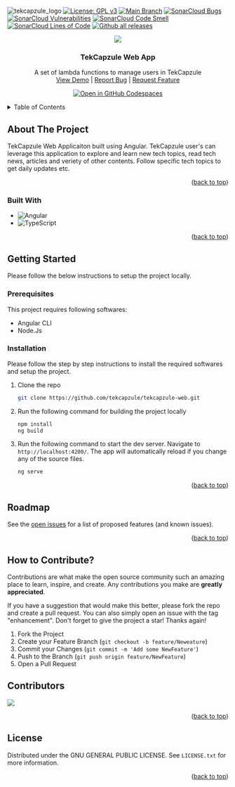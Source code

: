 ![tekcapzule_logo](https://github.com/tekcapzule/tekcapzule-web/assets/9839481/7c89b3e7-364d-4f5f-a102-57d18a802cbf)<!-- PROJECT SHIELDS -->
<a name="readme-top"></a>
[![License: GPL v3](https://img.shields.io/badge/License-GPLv3-blue.svg)](https://www.gnu.org/licenses/gpl-3.0)
[![Main Branch](https://github.com/tekcapzule/tekcapzule-web/actions/workflows/cicd.yml/badge.svg)](https://github.com/tekcapzule/tekcapzule-web/actions/workflows/cicd.yml) 
[![SonarCloud Bugs](https://sonarcloud.io/api/project_badges/measure?project=tekcapzule_tekcapzule-web&metric=bugs)](https://sonarcloud.io/project/overview?id=tekcapzule_tekcapzule-web)
[![SonarCloud Vulnerabilities](https://sonarcloud.io/api/project_badges/measure?project=tekcapzule_tekcapzule-web&metric=vulnerabilities)](https://sonarcloud.io/project/overview?id=tekcapzule_tekcapzule-web)
[![SonarCloud Code Smell](https://sonarcloud.io/api/project_badges/measure?project=tekcapzule_tekcapzule-web&metric=code_smells)](https://sonarcloud.io/project/overview?id=tekcapzule_tekcapzule-web)
[![SonarCloud Lines of Code](https://sonarcloud.io/api/project_badges/measure?project=tekcapzule_tekcapzule-web&metric=ncloc)](https://sonarcloud.io/project/overview?id=tekcapzule_tekcapzule-web)
[![Github all releases](https://img.shields.io/github/downloads/tekcapzule/tekcapzule-web/total.svg)](https://GitHub.com/tekcapzule/tekcapzule-web/releases/)

<!-- PROJECT LOGO -->

<div align="center">
  <img src="https://github.com/tekcapzule/tekcapzule-web/assets/9839481/bc965502-9a3a-4eb0-bb56-f1e9c0f4a5b0.svg">
  <h3 align="center">TekCapzule Web App</h3>
  <p align="center">
    A set of lambda functions to manage users in TekCapzule
    <br />
    <a href="https://www.tekcapzule.com/">View Demo</a> |
    <a href="https://github.com/tekcapzule/tekcapzule-web/issues">Report Bug</a> |
    <a href="https://github.com/tekcapzule/tekcapzule-web/issues">Request Feature</a>
  </p>
</div>
<div align="center">
  
  <a href="https://github.com/codespaces/new?hide_repo_select=true&ref=main&repo=389065899&machine=standardLinux32gb&location=SouthEastAsia">![Open in GitHub Codespaces](https://github.com/codespaces/badge.svg)</a>

</div>

<!-- TABLE OF CONTENTS -->
<details>
  <summary>Table of Contents</summary>
  <ol>
    <li>
      <a href="#about-the-project">About The Project</a>
      <ul>
        <li><a href="#built-with">Built With</a></li>
      </ul>
    </li>
    <li>
      <a href="#getting-started">Getting Started</a>
      <ul>
        <li><a href="#prerequisites">Prerequisites</a></li>
        <li><a href="#installation">Installation</a></li>
      </ul>
    </li>
    <li><a href="#roadmap">Roadmap</a></li>
    <li><a href="#contributing">Contributing</a></li>
    <li><a href="#license">License</a></li>
  </ol>
</details>


<!-- ABOUT THE PROJECT -->
## About The Project

TekCapzule Web Applicaiton built using Angular. TekCapzule user's can leverage this application to explore and learn new tech topics, read tech news, articles and veriety of other contents. Follow specific tech topics to get daily updates etc.

<p align="right">(<a href="#readme-top">back to top</a>)</p>

### Built With

* ![Angular](https://img.shields.io/badge/angular-%23DD0031.svg?style=for-the-badge&logo=angular&logoColor=white)
* ![TypeScript](https://img.shields.io/badge/typescript-%23007ACC.svg?style=for-the-badge&logo=typescript&logoColor=white)


<p align="right">(<a href="#readme-top">back to top</a>)</p>
<!-- GETTING STARTED -->

## Getting Started

Please follow the below instructions to setup the project locally.

### Prerequisites

This project requires following softwares: 
* Angular CLI  
* Node.Js 


### Installation

Please follow the step by step instructions to install the required softwares and setup the project.
1. Clone the repo
   ```sh
   git clone https://github.com/tekcapzule/tekcapzule-web.git
   ```
2. Run the following command for building the project locally
   ```sh
   npm install
   ng build
   ```
3. Run the following command to start the dev server. Navigate to `http://localhost:4200/`. The app will automatically reload if you change any of the source files.
   ```sh
   ng serve
   ```  
<p align="right">(<a href="#readme-top">back to top</a>)</p>


<!-- ROADMAP -->
## Roadmap

See the [open issues](https://github.com/tekcapzule/tekcapzule-web/issues) for a list of proposed features (and known issues).

<p align="right">(<a href="#readme-top">back to top</a>)</p>

<!-- CONTRIBUTING -->
## How to Contribute?

Contributions are what make the open source community such an amazing place to learn, inspire, and create. Any contributions you make are **greatly appreciated**.

If you have a suggestion that would make this better, please fork the repo and create a pull request. You can also simply open an issue with the tag "enhancement".
Don't forget to give the project a star! Thanks again!

1. Fork the Project
2. Create your Feature Branch (`git checkout -b feature/Neweature`)
3. Commit your Changes (`git commit -m 'Add some NewFeature'`)
4. Push to the Branch (`git push origin feature/NewFeature`)
5. Open a Pull Request

## Contributors
<img src= "https://contrib.rocks/image?repo=tekcapzule/tekcapzule-web">

<p align="right">(<a href="#readme-top">back to top</a>)</p>

<!-- LICENSE -->
## License

Distributed under the GNU GENERAL PUBLIC LICENSE. See `LICENSE.txt` for more information.

<p align="right">(<a href="#readme-top">back to top</a>)</p>
